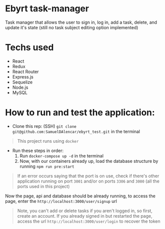 # Ebyrt task-manager

  Task manager that allows the user to sign in, log in, add a task, delete, and update it's state (still no task subject editing option implemented)
 
 # Techs used
 
 * React
 * Redux
 * React Router
 * Express.js
 * Sequelize
 * Node.js
 * MySQL
 
# How to run and test the application:

 * Clone this rep: (SSH) `git clone git@github.com:SamuelDAlencar/ebyrt_test.git` in the terminal
 > This project runs using `docker`
 * Run these steps in order:
   1. Run `docker-compose up -d` in the terminal
   2. Now, with our containers already up, load the database structure by running `npm run pre:start`
  > If an error occurs saying that the port is on use, check if there's other application running on port `3001` and/or on ports `3306` and `3000` (all the ports used in this project)

Now the page, api and database should be already running, to access the page, enter the `http://localhost:3000/user/signup` url
  > Note, you can't add or delete tasks if you aren't logged in, so first, create an account. If you already signed in but restarted the page, access the url `http://localhost:3000/user/login` to recover the token
